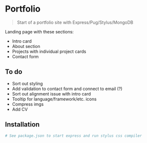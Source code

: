 # Portfolio

> Start of a portfolio site with Express/Pug/Stylus/MongoDB

Landing page with these sections:
- Intro card
- About section
- Projects with individual project cards
- Contact form 

## To do
- Sort out styling
- Add validation to contact form and connect to email (?)
- Sort out alignment issue with intro card
- Tooltip for language/framework/etc. icons
- Compress imgs
- Add CV 

## Installation
``` bash
# See package.json to start express and run stylus css compiler
```
